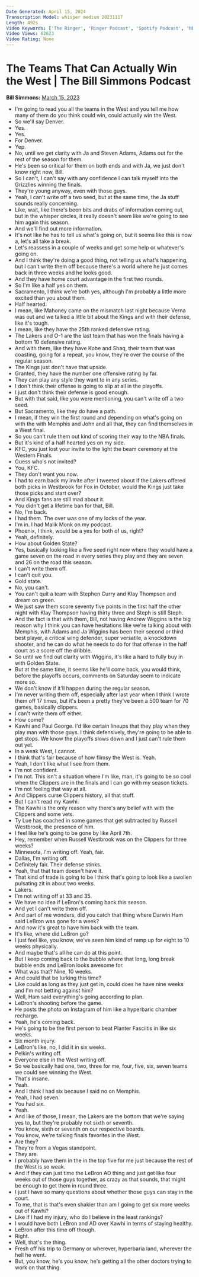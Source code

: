 ```yaml
---
Date Generated: April 15, 2024
Transcription Model: whisper medium 20231117
Length: 492s
Video Keywords: ['The Ringer', 'Ringer Podcast', 'Spotify Podcast', 'NBA Show', 'Basketball Show', 'NBA Podcast', 'Basketball Podcast', 'The Bill Simmons Podcast', 'Bill Simmons Show', "De'Aaron Fox", 'Kevin Durant', 'LeBron James', 'Nikola Jokic', 'Clippers', 'Lakers', 'Suns', 'Kings', 'Nuggets', 'Kings Basketball', 'Sacramento Kings', 'Denver Nuggets', 'Nuggets Basketball', 'Los Angeles Lakers', 'Lakers Basketball', 'Phoenix Suns', 'NBA News', 'Basketball News', 'Western Conference', 'NBA West']
Video Views: 62623
Video Rating: None
---
```


# The Teams That Can Actually Win the West | The Bill Simmons Podcast
**Bill Simmons:** [March 15, 2023](https://www.youtube.com/watch?v=iZqJvdMYZvU)
*  I'm going to read you all the teams in the West and you tell me how many of them do you think could win, could actually win the West.
*  So we'll say Denver.
*  Yes.
*  Yes.
*  For Denver.
*  Yep.
*  No, until we get clarity with Ja and Steven Adams, Adams out for the rest of the season for them.
*  He's been so critical for them on both ends and with Ja, we just don't know right now, Bill.
*  So I can't, I can't say with any confidence I can talk myself into the Grizzlies winning the finals.
*  They're young anyway, even with those guys.
*  Yeah, I can't write off a two seed, but at the same time, the Ja stuff sounds really concerning.
*  Like, wait, like there's been bits and drabs of information coming out, but in the whisper circles, it really doesn't seem like we're going to see him again this season.
*  And we'll find out more information.
*  It's not like he has to tell us what's going on, but it seems like this is now a, let's all take a break.
*  Let's reassess in a couple of weeks and get some help or whatever's going on.
*  And I think they're doing a good thing, not telling us what's happening, but I can't write them off because there's a world where he just comes back in three weeks and he looks good.
*  And they have home court advantage in the first two rounds.
*  So I'm like a half yes on them.
*  Sacramento, I think we're both yes, although I'm probably a little more excited than you about them.
*  Half hearted.
*  I mean, like Mahoney came on the mismatch last night because Verna was out and we talked a little bit about the Kings and with their defense, like it's tough.
*  I mean, like they have the 25th ranked defensive rating.
*  The Lakers and O-1 are the last team that has won the finals having a bottom 10 defensive rating.
*  And with them, like they have Kobe and Shaq, their team that was coasting, going for a repeat, you know, they're over the course of the regular season.
*  The Kings just don't have that upside.
*  Granted, they have the number one offensive rating by far.
*  They can play any style they want to in any series.
*  I don't think their offense is going to slip at all in the playoffs.
*  I just don't think their defense is good enough.
*  But with that said, like you were mentioning, you can't write off a two seed.
*  But Sacramento, like they do have a path.
*  I mean, if they win the first round and depending on what's going on with the with Memphis and John and all that, they can find themselves in a West final.
*  So you can't rule them out kind of scoring their way to the NBA finals.
*  But it's kind of a half hearted yes on my side.
*  KFC, you just lost your invite to the light the beam ceremony at the Western Finals.
*  Guess who's not invited?
*  You, KFC.
*  They don't want you now.
*  I had to earn back my invite after I tweeted about if the Lakers offered both picks in Westbrook for Fox in October, would the Kings just take those picks and start over?
*  And Kings fans are still mad about it.
*  You didn't get a lifetime ban for that, Bill.
*  No, I'm back.
*  I had them. The over was one of my locks of the year.
*  I'm in. I had Malik Monk on my podcast.
*  Phoenix, I think, would be a yes for both of us, right?
*  Yeah, definitely.
*  How about Golden State?
*  Yes, basically looking like a five seed right now where they would have a game seven on the road in every series they play and they are seven and 26 on the road this season.
*  I can't write them off.
*  I can't quit you.
*  Gold state.
*  No, you can't.
*  You can't quit a team with Stephen Curry and Klay Thompson and dream on green.
*  We just saw them score seventy five points in the first half the other night with Klay Thompson having thirty three and Steph is still Steph.
*  And the fact is that with them, Bill, not having Andrew Wiggins is the big reason why I think you can have hesitations like we're talking about with Memphis, with Adams and Ja Wiggins has been their second or third best player, a critical wing defender, super versatile, a knockdown shooter, and he can do what he needs to do for that offense in the half court as a score off the dribble.
*  So until we find out clarity with Wiggins, it's like a hard to fully buy in with Golden State.
*  But at the same time, it seems like he'll come back, you would think, before the playoffs occurs, comments on Saturday seem to indicate more so.
*  We don't know if it'll happen during the regular season.
*  I'm never writing them off, especially after last year when I think I wrote them off 17 times, but it's been a pretty they've been a 500 team for 70 games, basically clippers.
*  I can't write them off either.
*  How come?
*  Kawhi and Paul George. I'd like certain lineups that they play when they play man with those guys. I think defensively, they're going to be able to get stops. We know the playoffs slows down and I just can't rule them out yet.
*  In a weak West, I cannot.
*  I think that's fair because of how flimsy the West is. Yeah.
*  Yeah, I don't like what I see from them.
*  I'm not confident.
*  I'm not. This isn't a situation where I'm like, man, it's going to be so cool when the Clippers are in the finals and I can go with my season tickets.
*  I'm not feeling that way at all.
*  And Clippers curse Clippers history, all that stuff.
*  But I can't read my Kawhi.
*  The Kawhi is the only reason why there's any belief with with the Clippers and some vets.
*  Ty Lue has coached in some games that get subtracted by Russell Westbrook, the presence of him.
*  I feel like he's going to be gone by like April 7th.
*  Hey, remember when Russell Westbrook was on the Clippers for three weeks?
*  Minnesota, I'm writing off. Yeah, fair.
*  Dallas, I'm writing off.
*  Definitely fair. Their defense stinks.
*  Yeah, that that team doesn't have it.
*  That kind of trade is going to be I think that's going to look like a swollen pulsating zit in about two weeks.
*  Lakers.
*  I'm not writing off at 33 and 35.
*  We have no idea if LeBron's coming back this season.
*  And yet I can't write them off.
*  And part of me wonders, did you catch that thing where Darwin Ham said LeBron was gone for a week?
*  And now it's great to have him back with the team.
*  It's like, where did LeBron go?
*  I just feel like, you know, we've seen him kind of ramp up for eight to 10 weeks physically.
*  And maybe that's all he can do at this point.
*  But I keep coming back to the bubble where that long, long break bubble ends and LeBron looks awesome for.
*  What was that? Nine, 10 weeks.
*  And could that be lurking this time?
*  Like could as long as they just get in, could does he have nine weeks and I'm not betting against him?
*  Well, Ham said everything's going according to plan.
*  LeBron's shooting before the game.
*  He posts the photo on Instagram of him like a hyperbaric chamber recharge.
*  Yeah, he's coming back.
*  He's going to be the first person to beat Planter Fasciitis in like six weeks.
*  Six month injury.
*  LeBron's like, no, I did it in six weeks.
*  Pelkin's writing off.
*  Everyone else in the West writing off.
*  So we basically had one, two, three for me, four, five, six, seven teams we could see winning the West.
*  That's insane.
*  Yeah.
*  And I think I had six because I said no on Memphis.
*  Yeah, I had seven.
*  You had six.
*  Yeah.
*  And like of those, I mean, the Lakers are the bottom that we're saying yes to, but they're probably not sixth or seventh.
*  You know, sixth or seventh on our respective boards.
*  You know, we're talking finals favorites in the West.
*  Are they?
*  They're from a Vegas standpoint.
*  They are.
*  I probably have them in the in the top five for me just because the rest of the West is so weak.
*  And if they can just time the LeBron AD thing and just get like four weeks out of those guys together, as crazy as that sounds, that might be enough to get them in round three.
*  I just I have so many questions about whether those guys can stay in the court.
*  To me, that is that's even shakier than am I going to get six more weeks out of Kawhi?
*  Like if I had my injury, who do I believe in the least rankings?
*  I would have both LeBron and AD over Kawhi in terms of staying healthy.
*  LeBron after this time off though.
*  Right.
*  Well, that's the thing.
*  Fresh off his trip to Germany or wherever, hyperbaria land, wherever the hell he went.
*  But, you know, he's you know, he's getting all the other doctors trying to work on that thing.
